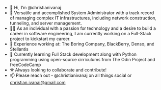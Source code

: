 - 👋 Hi, I’m @christianivanaj
- 🧑 Versatile and accomplished System Administrator with a track record of managing complex IT infrastructures, including network construction, tunneling, and server management.
- 👩‍💻 As an individual with a passion for technology and a desire to build a career in software engineering, I am currently working on a Full-Stack project to kickstart my career.
- 🏢 Experience working at: The Boring Company, BlackBerry, Denso, and Stellantis
- 🌱 Currently learning Full Stack development along with Python programming using open-source cirriculums from The Odin Project and freeCodeCamp
- ⚒️ Always looking to collaborate and contribute!
- 📫 Please reach out - @christianivanaj on all things social or christian.ivanaj@gmail.com

